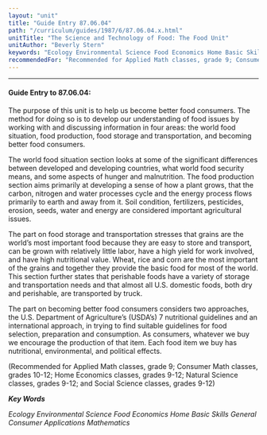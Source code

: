 ```yaml
---
layout: "unit"
title: "Guide Entry 87.06.04"
path: "/curriculum/guides/1987/6/87.06.04.x.html"
unitTitle: "The Science and Technology of Food: The Food Unit"
unitAuthor: "Beverly Stern"
keywords: "Ecology Environmental Science Food Economics Home Basic Skills General Consumer Applications Mathematics"
recommendedFor: "Recommended for Applied Math classes, grade 9; Consumer Math classes, grades 10-12; Home Economics classes, grades 9-12; Natural Science classes, grades 9-12; and Social Science classes, grades 9-12"
---
```

<body>
<hr/>
<h4>
Guide Entry to 87.06.04:
</h4>
The purpose of this unit is to help us become better food consumers. The method for doing so is to develop our understanding of food issues by working with and discussing information in four areas: the world food situation, food production, food storage and transportation, and becoming better food consumers.
<p>
The world food situation section looks at some of the significant differences between developed and developing countries, what world food security means, and some aspects of hunger and malnutrition. The food production section aims primarily at developing a sense of how a plant grows, that the carbon, nitrogen and water processes cycle and the energy process flows primarily to earth and away from it. Soil condition, fertilizers, pesticides, erosion, seeds, water and energy are considered important agricultural issues.
</p>
<p>
The part on food storage and transportation stresses that grains are the world’s most important food because they are easy to store and transport, can be grown with relatively little labor, have a high yield for work involved, and have high nutritional value. Wheat, rice and corn are the most important of the grains and together they provide the basic food for most of the world. This section further states that perishable foods have a variety of storage and transportation needs and that almost all U.S. domestic foods, both dry and perishable, are transported by truck.
</p>
<p>
The part on becoming better food consumers considers two approaches, the U.S. Department of Agriculture’s (USDA’s) 7 nutritional guidelines and an international approach, in trying to find suitable guidelines for food selection, preparation and consumption. As consumers, whatever we buy we encourage the production of that item. Each food item we buy has nutritional, environmental, and political effects.
</p>
<p>
(Recommended for Applied Math classes, grade 9; Consumer Math classes, grades 10-12; Home Economics classes, grades 9-12; Natural Science classes, grades 9-12; and Social Science classes, grades 9-12)
</p>
<p>
<b>
<i>
Key Words
</i>
</b>
<br/>
</p>
<p>
<i>
Ecology Environmental Science Food Economics Home Basic Skills General Consumer Applications Mathematics
</i>
</p>
</body>